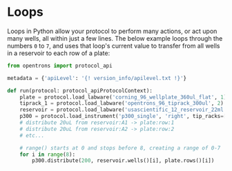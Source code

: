 # Loops

Loops in Python allow your protocol to perform many actions, or act upon
many wells, all within just a few lines. The below example loops through
the numbers `0` to `7`, and uses that loop's current value to transfer
from all wells in a reservoir to each row of a plate:

```python
from opentrons import protocol_api

metadata = {'apiLevel': '{! version_info/apilevel.txt !}'}

def run(protocol: protocol_apiProtocolContext):
    plate = protocol.load_labware('corning_96_wellplate_360ul_flat', 1)
    tiprack_1 = protocol.load_labware('opentrons_96_tiprack_300ul', 2)
    reservoir = protocol.load_labware('usascientific_12_reservoir_22ml', 4)
    p300 = protocol.load_instrument('p300_single', 'right', tip_racks=[tiprack_1])
    # distribute 20uL from reservoir:A1 -> plate:row:1
    # distribute 20uL from reservoir:A2 -> plate:row:2
    # etc...

    # range() starts at 0 and stops before 8, creating a range of 0-7
    for i in range(8):
        p300.distribute(200, reservoir.wells()[i], plate.rows()[i])
```